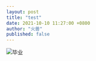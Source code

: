 ```yaml
---
layout: post
title: "test"
date: 2021-10-10 11:27:00 +0800
author: "火兽"
published: false
---
```


![毕业](https://huoshou.me/images/test.jpg)   
